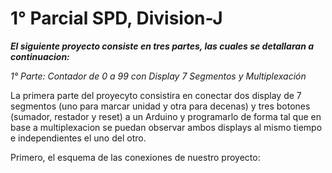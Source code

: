 # 1° Parcial SPD, Division-J

**_El siguiente proyecto consiste en tres partes, las cuales se detallaran a continuacion:_**

_1° Parte: Contador de 0 a 99 con Display 7 Segmentos y Multiplexación_

La primera parte del proyecyto consistira en conectar dos display de 7 segmentos (uno para marcar unidad y otra para decenas) y tres botones (sumador, restador y reset) a un Arduino y programarlo de forma tal que en base a multiplexacion se puedan observar ambos displays al mismo tiempo e independientes el uno del otro.

Primero, el esquema de las conexiones de nuestro proyecto:
